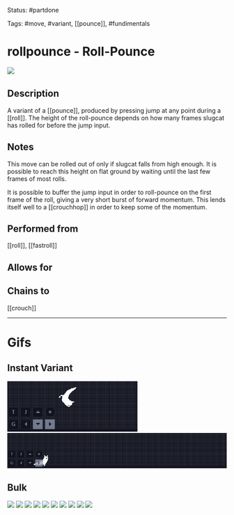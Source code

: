Status: #partdone

Tags: #move, #variant, [[pounce]], #fundimentals

# rollpounce - Roll-Pounce
<img src=https://raw.githubusercontent.com/LauraHannah44/Rain-World-Movement/main/Files/rollpounce_header.gif>

## Description
A variant of a [[pounce]], produced by pressing jump at any point during a [[roll]]. The height of the roll-pounce depends on how many frames slugcat has rolled for before the jump input.

## Notes
This move can be rolled out of only if slugcat falls from high enough. It is possible to reach this height on flat ground by waiting until the last few frames of most rolls.

It is possible to buffer the jump input in order to roll-pounce on the first frame of the roll, giving a very short burst of forward momentum. This lends itself well to a [[crouchhop]] in order to keep some of the momentum.

## Performed from
[[roll]], [[fastroll]]

## Allows for


## Chains to
[[crouch]]

___
# Gifs
## Instant Variant
<img src=https://raw.githubusercontent.com/LauraHannah44/Rain-World-Movement/main/Files/rollpounce_instant0.gif>

<img src=https://raw.githubusercontent.com/LauraHannah44/Rain-World-Movement/main/Files/rollpounce_instant1.gif>

## Bulk
<img src=https://raw.githubusercontent.com/LauraHannah44/Rain-World-Movement/main/Files/rollpounce_0.gif>

<img src=https://raw.githubusercontent.com/LauraHannah44/Rain-World-Movement/main/Files/rollpounce_1.gif>

<img src=https://raw.githubusercontent.com/LauraHannah44/Rain-World-Movement/main/Files/rollpounce_2.gif>

<img src=https://raw.githubusercontent.com/LauraHannah44/Rain-World-Movement/main/Files/rollpounce_3.gif>

<img src=https://raw.githubusercontent.com/LauraHannah44/Rain-World-Movement/main/Files/rollpounce_4.gif>

<img src=https://raw.githubusercontent.com/LauraHannah44/Rain-World-Movement/main/Files/rollpounce_5.gif>

<img src=https://raw.githubusercontent.com/LauraHannah44/Rain-World-Movement/main/Files/rollpounce_6.gif>

<img src=https://raw.githubusercontent.com/LauraHannah44/Rain-World-Movement/main/Files/rollpounce_7.gif>

<img src=https://raw.githubusercontent.com/LauraHannah44/Rain-World-Movement/main/Files/rollpounce_8.gif>

<img src=https://raw.githubusercontent.com/LauraHannah44/Rain-World-Movement/main/Files/rollpounce_9.gif>
